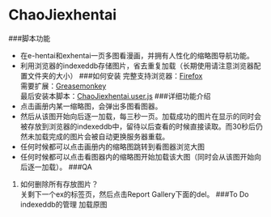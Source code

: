 # ChaoJiexhentai
###脚本功能
*  在e-hentai和exhentai一页多图看漫画，并拥有人性化的缩略图导航功能。
*  利用浏览器的indexeddb存储图片，省去重复加载（长期使用请注意浏览器配置文件夹的大小）
###如何安装
完整支持浏览器：[Firefox](http://sourceforge.net/projects/pcxfirefox/ "推荐pcx编译版")  
需要扩展：[Greasemonkey](https://addons.mozilla.org/zh-CN/firefox/addon/greasemonkey/?src=search)  
最后安装本脚本：[ChaoJiexhentai.user.js](https://github.com/gameclamp/ChaoJiexhentai/raw/master/ChaoJiexhentai.user.js)
###详细功能介绍
*  点击画册内某一缩略图，会弹出多图看图器。  
*  然后从该图开始向后逐一加载，每三秒一页。加载成功的图片在显示的同时会被存放到浏览器的indexeddb中，留待以后查看的时候直接读取。而30秒后仍然未加载完成的图片会被自动更换服务器重载。  
*  任何时候都可以点击画册内的缩略图跳转到看图器浏览大图  
*  任何时候都可以点击看图器内的缩略图开始加载该大图（同时会从该图开始向后逐一加载）。
###QA
1.  如何删除所有存放图片？  
    关剩下一个ex的标签页，然后点击Report Gallery下面的del。
###To Do
indexeddb的管理
加载原图

